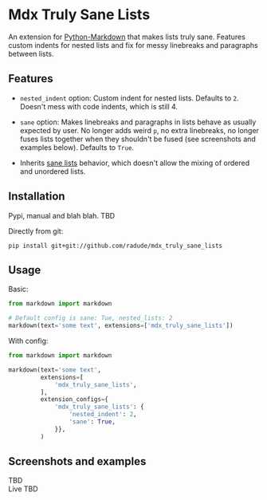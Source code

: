 # Mdx Truly Sane Lists
An extension for [Python-Markdown](https://github.com/Python-Markdown/markdown) that makes lists truly sane. Features custom indents for nested lists and fix for messy linebreaks and paragraphs between lists.


## Features

* `nested_indent` option: Custom indent for nested lists. Defaults to `2`. Doesn't mess with code indents, which is still 4. 

* `sane` option: Makes linebreaks and paragraphs in lists behave as usually expected by user. No longer adds weird `p`, no extra linebreaks, no longer fuses lists together when they shouldn't be fused (see screenshots and examples below). Defaults to `True`.

* Inherits [sane lists](https://python-markdown.github.io/extensions/sane_lists/) behavior, which doesn't allow the mixing of ordered and unordered lists.


## Installation

Pypi, manual and blah blah. TBD

Directly from git:

```console
pip install git+git://github.com/radude/mdx_truly_sane_lists
```

## Usage

Basic:

```python
from markdown import markdown

# Default config is sane: Tue, nested_lists: 2
markdown(text='some text', extensions=['mdx_truly_sane_lists']) 
```

With config:

```python
from markdown import markdown

markdown(text='some text',
         extensions=[
             'mdx_truly_sane_lists',
         ],
         extension_configs={
             'mdx_truly_sane_lists': {
                 'nested_indent': 2,
                 'sane': True,
             }},
         )
```

## Screenshots and examples

TBD  
Live TBD
